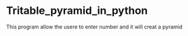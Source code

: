 # Tritable_pyramid_in_python
This program allow the usere to enter number and it will creat a pyramid 

